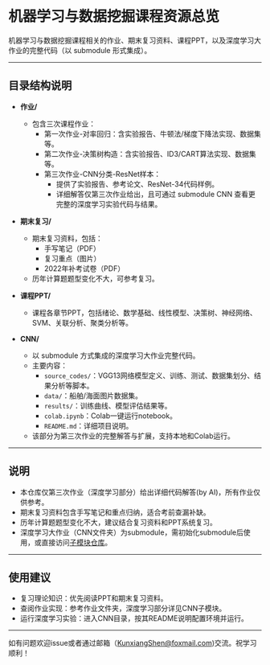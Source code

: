 # 机器学习与数据挖掘课程资源总览

机器学习与数据挖掘课程相关的作业、期末复习资料、课程PPT，以及深度学习大作业的完整代码（以 submodule 形式集成）。

---

## 目录结构说明

- **作业/**
  - 包含三次课程作业：
    - 第一次作业-对率回归：含实验报告、牛顿法/梯度下降法实现、数据集等。
    - 第二次作业-决策树构造：含实验报告、ID3/CART算法实现、数据集等。
    - 第三次作业-CNN分类-ResNet样本：
      - 提供了实验报告、参考论文、ResNet-34代码样例。
      - 详细解答仅第三次作业给出，且可通过 submodule CNN 查看更完整的深度学习实验代码与结果。

- **期末复习/**
  - 期末复习资料，包括：
    - 手写笔记（PDF）
    - 复习重点（图片）
    - 2022年补考试卷（PDF）
  - 历年计算题题型变化不大，可参考复习。

- **课程PPT/**
  - 课程各章节PPT，包括绪论、数学基础、线性模型、决策树、神经网络、SVM、关联分析、聚类分析等。

- **CNN/**
  - 以 submodule 方式集成的深度学习大作业完整代码。
  - 主要内容：
    - `source_codes/`：VGG13网络模型定义、训练、测试、数据集划分、结果分析等脚本。
    - `data/`：船舶/海面图片数据集。
    - `results/`：训练曲线、模型评估结果等。
    - `colab.ipynb`：Colab一键运行notebook。
    - `README.md`：详细项目说明。
  - 该部分为第三次作业的完整解答与扩展，支持本地和Colab运行。

---

## 说明

- 本仓库仅第三次作业（深度学习部分）给出详细代码解答(by AI)，所有作业仅供参考。
- 期末复习资料包含手写笔记和重点归纳，适合考前查漏补缺。
- 历年计算题题型变化不大，建议结合复习资料和PPT系统复习。
- 深度学习大作业（CNN文件夹）为submodule，需初始化submodule后使用，或直接访问[子模块仓库](https://github.com/KeloShen/CNN-based-Marine-Vessel-Classification)。

---

## 使用建议

- 复习理论知识：优先阅读PPT和期末复习资料。
- 查阅作业实现：参考作业文件夹，深度学习部分详见CNN子模块。
- 运行深度学习实验：进入CNN目录，按其README说明配置环境并运行。

---

如有问题欢迎issue或者通过邮箱（KunxiangShen@foxmail.com)交流。祝学习顺利！ 